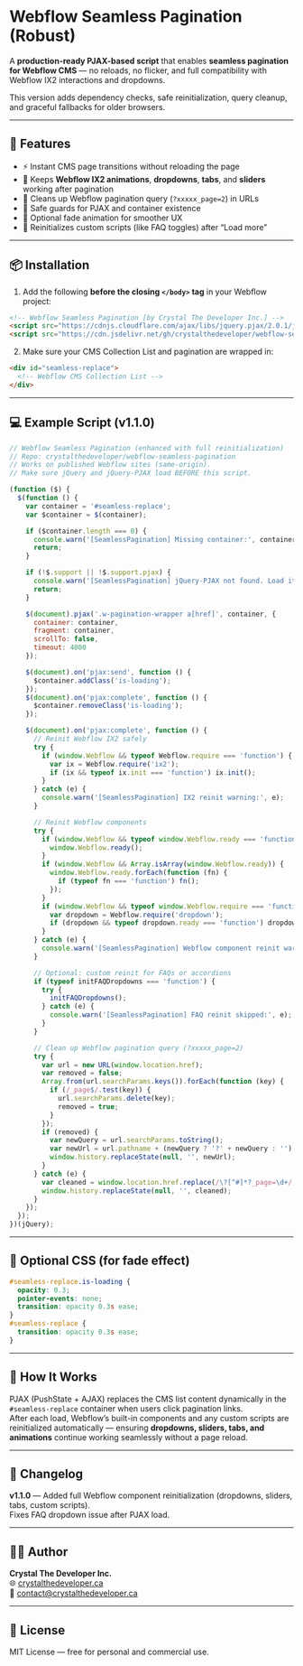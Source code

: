 # Webflow Seamless Pagination (Robust)

A **production-ready PJAX-based script** that enables **seamless pagination for Webflow CMS** — no reloads, no flicker, and full compatibility with Webflow IX2 interactions and dropdowns.

This version adds dependency checks, safe reinitialization, query cleanup, and graceful fallbacks for older browsers.

---

## 🚀 Features
- ⚡ Instant CMS page transitions without reloading the page  
- 🧭 Keeps **Webflow IX2 animations**, **dropdowns**, **tabs**, and **sliders** working after pagination  
- 🧩 Cleans up Webflow pagination query (`?xxxxx_page=2`) in URLs  
- 🧱 Safe guards for PJAX and container existence  
- 🎨 Optional fade animation for smoother UX  
- 🔁 Reinitializes custom scripts (like FAQ toggles) after “Load more”  

---

## 📦 Installation

1. Add the following **before the closing `</body>` tag** in your Webflow project:

```html
<!-- Webflow Seamless Pagination [by Crystal The Developer Inc.] -->
<script src="https://cdnjs.cloudflare.com/ajax/libs/jquery.pjax/2.0.1/jquery.pjax.min.js"></script>
<script src="https://cdn.jsdelivr.net/gh/crystalthedeveloper/webflow-seamless-pagination@v1.0.2/seamless-pagination.js"></script>
```

2. Make sure your CMS Collection List and pagination are wrapped in:

```html
<div id="seamless-replace">
  <!-- Webflow CMS Collection List -->
</div>
```

---

## 💻 Example Script (v1.1.0)

```js
// Webflow Seamless Pagination (enhanced with full reinitialization)
// Repo: crystalthedeveloper/webflow-seamless-pagination
// Works on published Webflow sites (same-origin).
// Make sure jQuery and jQuery-PJAX load BEFORE this script.

(function ($) {
  $(function () {
    var container = '#seamless-replace';
    var $container = $(container);

    if ($container.length === 0) {
      console.warn('[SeamlessPagination] Missing container:', container);
      return;
    }

    if (!$.support || !$.support.pjax) {
      console.warn('[SeamlessPagination] jQuery-PJAX not found. Load it before this script.');
      return;
    }

    $(document).pjax('.w-pagination-wrapper a[href]', container, {
      container: container,
      fragment: container,
      scrollTo: false,
      timeout: 4000
    });

    $(document).on('pjax:send', function () {
      $container.addClass('is-loading');
    });
    $(document).on('pjax:complete', function () {
      $container.removeClass('is-loading');
    });

    $(document).on('pjax:complete', function () {
      // Reinit Webflow IX2 safely
      try {
        if (window.Webflow && typeof Webflow.require === 'function') {
          var ix = Webflow.require('ix2');
          if (ix && typeof ix.init === 'function') ix.init();
        }
      } catch (e) {
        console.warn('[SeamlessPagination] IX2 reinit warning:', e);
      }

      // Reinit Webflow components
      try {
        if (window.Webflow && typeof window.Webflow.ready === 'function') {
          window.Webflow.ready();
        }
        if (window.Webflow && Array.isArray(window.Webflow.ready)) {
          window.Webflow.ready.forEach(function (fn) {
            if (typeof fn === 'function') fn();
          });
        }
        if (window.Webflow && typeof window.Webflow.require === 'function') {
          var dropdown = Webflow.require('dropdown');
          if (dropdown && typeof dropdown.ready === 'function') dropdown.ready();
        }
      } catch (e) {
        console.warn('[SeamlessPagination] Webflow component reinit warning:', e);
      }

      // Optional: custom reinit for FAQs or accordions
      if (typeof initFAQDropdowns === 'function') {
        try {
          initFAQDropdowns();
        } catch (e) {
          console.warn('[SeamlessPagination] FAQ reinit skipped:', e);
        }
      }

      // Clean up Webflow pagination query (?xxxxx_page=2)
      try {
        var url = new URL(window.location.href);
        var removed = false;
        Array.from(url.searchParams.keys()).forEach(function (key) {
          if (/_page$/.test(key)) {
            url.searchParams.delete(key);
            removed = true;
          }
        });
        if (removed) {
          var newQuery = url.searchParams.toString();
          var newUrl = url.pathname + (newQuery ? '?' + newQuery : '') + window.location.hash;
          window.history.replaceState(null, '', newUrl);
        }
      } catch (e) {
        var cleaned = window.location.href.replace(/\?[^#]*?_page=\d+/, '');
        window.history.replaceState(null, '', cleaned);
      }
    });
  });
})(jQuery);
```

---

## 🎨 Optional CSS (for fade effect)

```css
#seamless-replace.is-loading {
  opacity: 0.3;
  pointer-events: none;
  transition: opacity 0.3s ease;
}
#seamless-replace {
  transition: opacity 0.3s ease;
}
```

---

## 🧠 How It Works
PJAX (PushState + AJAX) replaces the CMS list content dynamically in the `#seamless-replace` container when users click pagination links.  
After each load, Webflow’s built-in components and any custom scripts are reinitialized automatically — ensuring **dropdowns, sliders, tabs, and animations** continue working seamlessly without a page reload.

---

## 🧾 Changelog
**v1.1.0** — Added full Webflow component reinitialization (dropdowns, sliders, tabs, custom scripts).  
Fixes FAQ dropdown issue after PJAX load.

---

## 🧑‍💻 Author
**Crystal The Developer Inc.**  
🌐 [crystalthedeveloper.ca](https://www.crystalthedeveloper.ca)  
📧 contact@crystalthedeveloper.ca  

---

## 📄 License
MIT License — free for personal and commercial use.
